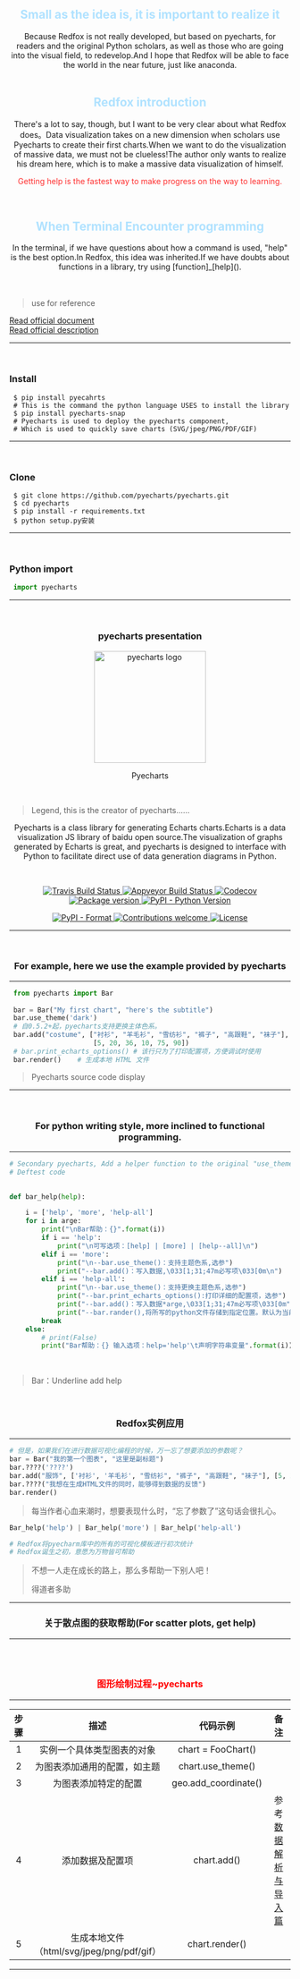<h2 align="center"><font color="#B0E2FF">Small as the idea is, it is important to realize it</font></h2>

 <center>Because Redfox is not really developed, but based on pyecharts, for readers and the original Python scholars, as well as those who are going into the visual field, to redevelop.And I hope that Redfox will be able to face the world in the near future, just like anaconda.</center>

<br>

<h2 align="center"><font color="#B0E2FF">Redfox introduction</font></h2>

<center>There's a lot to say, though, but I want to be very clear about what Redfox does。Data visualization takes on a new dimension when scholars use Pyecharts to create their first charts.When we want to do the visualization of massive data, we must not be clueless!The author only wants to realize his dream here, which is to make a massive data visualization of himself.</center>

<p align="center"><font color="FF3030">Getting help is the fastest way to make progress on the way to learning.</font></p>

<br>

<h2 align="center"><font color="#B0E2FF">When Terminal Encounter programming</font></h2>

<center>In the terminal, if we have questions about how a command is used, "help" is the best option.In Redfox, this idea was inherited.If we have doubts about functions in a library, try using [function]_[help]().</center>

<br>

<br>

> use for reference

 [Read official document](https://github.com/pyecharts/pyecharts//)
 <br>
 [Read official description](http://pyecharts.org/#/)

<hr>

<br>

### Install

```shell
 $ pip install pyecahrts
 # This is the command the python language USES to install the library
 $ pip install pyecharts-snap
 # Pyecharts is used to deploy the pyecharts component, 
 # Which is used to quickly save charts (SVG/jpeg/PNG/PDF/GIF)
```

------

<br>

### Clone

```shell
 $ git clone https://github.com/pyecharts/pyecharts.git
 $ cd pyecharts
 $ pip install -r requirements.txt
 $ python setup.py安装
```

------

<br>

### Python import

```python
 import pyecharts
```

------

<br>

<h3 align="center">pyecharts presentation</h3>

<p align="center"><img src="https://user-images.githubusercontent.com/19553554/39612358-499eb2ae-4f91-11e8-8f56-179c4f0bf2df.png" alt="pyecharts logo" width="200" height="200" ></p>

<p align="center">Pyecharts</p>

<br>

> Legend, this is the creator of pyecharts……
> <br>

<p align="center">Pyecharts is a class library for generating Echarts charts.Echarts is a data visualization JS library of baidu open source.The visualization of graphs generated by Echarts is great, and pyecharts is designed to interface with Python to facilitate direct use of data generation diagrams in Python.</p>

<br>

<p align="center">
   <a href="https://travis-ci.org/pyecharts/pyecharts">
       <img src="https://travis-ci.org/pyecharts/pyecharts.svg?branch=master" alt="Travis Build Status">
   </a>
   <a href="https://ci.appveyor.com/project/chenjiandongx/pyecharts">
       <img src="https://ci.appveyor.com/api/projects/status/81cbsfjpfryv1cl8?svg=true" alt="Appveyor Build Status">
   </a>
   <a href="https://codecov.io/gh/pyecharts/pyecharts">
       <img src="https://codecov.io/gh/pyecharts/pyecharts/branch/master/graph/badge.svg" alt="Codecov">
   </a>
   <a href="https://badge.fury.io/py/pyecharts">
       <img src="https://badge.fury.io/py/pyecharts.svg" alt="Package version">
   </a>
   <a href="https://pypi.org/project/pyecharts/">
       <img src="https://img.shields.io/pypi/pyversions/pyecharts.svg?colorB=brightgreen" alt="PyPI - Python Version">
   </a>
 </p>
 <p align="center">
  <a href="https://pypi.org/project/pyecharts">
       <img src="https://img.shields.io/pypi/format/pyecharts.svg" alt="PyPI - Format">
   </a>
    <a href="https://github.com/pyecharts/pyecharts/pulls">
       <img src="https://img.shields.io/badge/contributions-welcome-brightgreen.svg?style=flat" alt="Contributions welcome">
   </a>
   <a href="https://opensource.org/licenses/MIT">
      <img src="https://img.shields.io/badge/License-MIT-brightgreen.svg" alt="License">
   </a>
</p>

<hr>

<br>

<h3 align="center">For example, here we use the example provided by pyecharts</h3>

------

```python
 from pyecharts import Bar
 
 bar = Bar("My first chart", "here's the subtitle")
 bar.use_theme('dark')
 # 自0.5.2+起，pyecharts支持更换主体色系。
 bar.add("costume", ["衬衫", "羊毛衫", "雪纺衫", "裤子", "高跟鞋", "袜子"], 
                     [5, 20, 36, 10, 75, 90])
 # bar.print_echarts_options() # 该行只为了打印配置项，方便调试时使用
 bar.render()    # 生成本地 HTML 文件
```

> Pyecharts source code display

<hr>
<br>

<h3 align="center">For python writing style, more inclined to functional programming.</h3>

<hr>

```python
# Secondary pyecharts, Add a helper function to the original "use_theme"!
# Deftest code

    
def bar_help(help):

    i = ['help', 'more', 'help-all']
    for i in arge:
        print("\nBar帮助：{}".format(i))
        if i == 'help':
            print("\n可写选项：[help] | [more] | [help--all]\n")
        elif i == 'more':
            print("\n--bar.use_theme()：支持主题色系,选参")
            print("--bar.add()：写入数据,\033[1;31;47m必写项\033[0m\n")
        elif i == 'help-all':
            print("\n--bar.use_theme()：支持更换主题色系,选参")
            print("--bar.print_echarts_options():打印详细的配置项，选参")
            print("--bar.add()：写入数据*arge,\033[1;31;47m必写项\033[0m")
            print("--bar.rander(),将所写的python文件存储到指定位置。默认为当前文件路径。\n")
        break
    else:
        # print(False)
        print("Bar帮助：{} 输入选项：help='help'\t声明字符串变量".format(i))
        
        
```

> Bar：Underline add help



<br>

<h3 align="center">Redfox实例应用</h3><hr>

```python
# 但是，如果我们在进行数据可视化编程的时候，万一忘了想要添加的参数呢？
bar = Bar("我的第一个图表", "这里是副标题")
bar.????('????')
bar.add("服饰", ['衬衫', '羊毛衫', "雪纺衫", "裤子", "高跟鞋", "袜子"], [5, 20, 36, 10, 75, 90], is_more_utils=True)
bar.????("我想在生成HTML文件的同时，能够得到数据的反馈")
bar.render()
```

> 每当作者心血来潮时，想要表现什么时，“忘了参数了”这句话会很扎心。

```python
Bar_help('help') | Bar_help('more') | Bar_help('help-all')

# Redfox将pyecharm库中的所有的可视化模板进行初次统计
# Redfox诞生之初，意愿为万物皆可帮助
```

> 不想一人走在成长的路上，那么多帮助一下别人吧！
>
> 得道者多助

<hr>

<h3 align="center">关于散点图的获取帮助(For scatter plots, get help)</h3>

<hr>

```python

```
<br>

<h3 align="center"><font color="red">图形绘制过程~pyecharts</font></h3>

<hr>

| 步骤 |                   描述                    |       代码示例       |                             备注                             |
| :--: | :---------------------------------------: | :------------------: | :----------------------------------------------------------: |
|  1   |        实例一个具体类型图表的对象         |  chart = FooChart()  |                                                              |
|  2   |       为图表添加通用的配置，如主题        |  chart.use_theme()   |                                                              |
|  3   |           为图表添加特定的配置            | geo.add_coordinate() |                                                              |
|  4   |             添加数据及配置项              |     chart.add()      | 参考 [数据解析与导入篇](http://pyecharts.org/#/zh-cn/data_import) |
|  5   | 生成本地文件（html/svg/jpeg/png/pdf/gif） |    chart.render()    |                                                              |

<hr>

<br>
